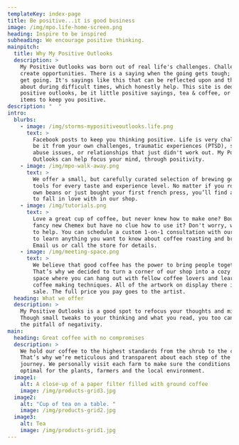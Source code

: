 ```yaml
---
templateKey: index-page
title: Be positive...it is good business
image: /img/mpo.life-home-screen.png
heading: Inspire to be inspired
subheading: We encourage positive thinking.
mainpitch:
  title: Why My Positive Outlooks
  description: >
    My Positive Outlooks was born out of real life's challenges. Challenges
    create opportunities. There is a saying when the going gets tough; the tough
    get going. It's sayings like this that can be reflected upon and thought
    about during difficult times, which honestly help. This site is dedicated to
    positive outlooks, be it little positive sayings, tea & coffee, or other
    items to keep you positive.    
description: "  "
intro:
  blurbs:
    - image: /img/storms-mypositiveoutlooks.life.png
      text: >
        Facebook posts to keep you thinking positive. Life is very challenging,
        be it from your own challenges, traumatic experiences (PTSD), substance
        abuse issues, or relationships that just didn't work out. My Positive
        Outlooks can help focus your mind, through positivity. 
    - image: /img/mpo-walk-away.png
      text: >
        We offer a small, but carefully curated selection of brewing gear and
        tools for every taste and experience level. No matter if you roast your
        own beans or just bought your first french press, you’ll find a gadget
        to fall in love with in our shop.
    - image: /img/tutorials.png
      text: >
        Love a great cup of coffee, but never knew how to make one? Bought a
        fancy new Chemex but have no clue how to use it? Don't worry, we’re here
        to help. You can schedule a custom 1-on-1 consultation with our baristas
        to learn anything you want to know about coffee roasting and brewing.
        Email us or call the store for details.
    - image: /img/meeting-space.png
      text: >
        We believe that good coffee has the power to bring people together.
        That’s why we decided to turn a corner of our shop into a cozy meeting
        space where you can hang out with fellow coffee lovers and learn about
        coffee making techniques. All of the artwork on display there is for
        sale. The full price you pay goes to the artist.
  heading: What we offer
  description: >
    My Positive Outlooks is a good spot to refocus your thoughts and mindset.
    Though small tweaks to your thinking and what you read, you too can overcome
    the pitfall of negativity. 
main:
  heading: Great coffee with no compromises
  description: >
    We hold our coffee to the highest standards from the shrub to the cup.
    That’s why we’re meticulous and transparent about each step of the coffee’s
    journey. We personally visit each farm to make sure the conditions are
    optimal for the plants, farmers and the local environment.
  image1:
    alt: A close-up of a paper filter filled with ground coffee
    image: /img/products-grid3.jpg
  image2:
    alt: "Cup of tea on a table. "
    image: /img/products-grid2.jpg
  image3:
    alt: Tea
    image: /img/products-grid1.jpg
---
```

